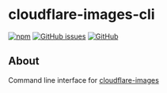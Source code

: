# cloudflare-images-cli

[![npm](https://img.shields.io/npm/v/cloudflare-images-cli)](https://www.npmjs.com/package/cloudflare-images-cli)
[![GitHub issues](https://img.shields.io/github/issues/tcd/cloudflare-images-cli)](https://github.com/tcd/cloudflare-images-cli/issues)
[![GitHub](https://img.shields.io/github/license/tcd/cloudflare-images-cli)](https://github.com/tcd/cloudflare-images-cli/blob/master/LICENSE.md)

## About

Command line interface for [cloudflare-images](https://github.com/tcd/cloudflare-images)
